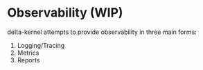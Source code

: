 # Observability (WIP)

delta-kernel attempts to provide observability in three main forms:
1. Logging/Tracing
2. Metrics
3. Reports